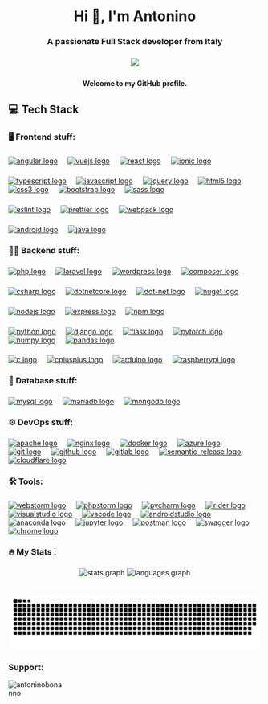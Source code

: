 <h1 align="center">Hi 👋, I'm Antonino</h1>

###

<h3 align="center">A passionate Full Stack developer from Italy</h3>

###

<div align="center">
  <img height="200" src="https://camo.githubusercontent.com/5352b6b2b973a416adb9f788796e6e861e6ff286d2d83780df8ef7d90d4ca349/68747470733a2f2f6d656469612e67697068792e636f6d2f6d656469612f53576f536b4e36447854737a71494b4571762f67697068792e676966"  />
</div>

###

<h4 align="center">Welcome to my GitHub profile.</h4>

## 💻 Tech Stack

###

<h3 align="left">🖥️ Frontend stuff:</h3>

###

<div align="left">
  <a href="https://angular.dev" target="_blank" rel="noreferrer"><img src="https://cdn.simpleicons.org/angular/DD0031" height="40" alt="angular logo"  /></a>
  <img width="12" />
  <a href="https://vuejs.org/" target="_blank" rel="noreferrer"><img src="https://cdn.jsdelivr.net/gh/devicons/devicon/icons/vuejs/vuejs-original-wordmark.svg" height="40" alt="vuejs logo"  /></a>
  <img width="12" />
  <a href="https://reactjs.org/" target="_blank" rel="noreferrer"><img src="https://cdn.jsdelivr.net/gh/devicons/devicon/icons/react/react-original-wordmark.svg" height="40" alt="react logo"  /></a>
  <img width="12" />
  <a href="https://ionicframework.com" target="_blank" rel="noreferrer"><img src="https://cdn.jsdelivr.net/gh/devicons/devicon/icons/ionic/ionic-original.svg" height="40" alt="ionic logo"  /></a>
</div>

###

<div align="left">
  <a href="https://www.typescriptlang.org/" target="_blank" rel="noreferrer"><img src="https://cdn.jsdelivr.net/gh/devicons/devicon/icons/typescript/typescript-original.svg" height="40" alt="typescript logo"  /></a>
  <img width="12" />
  <a href="https://developer.mozilla.org/en-US/docs/Web/JavaScript" target="_blank" rel="noreferrer"><img src="https://cdn.jsdelivr.net/gh/devicons/devicon/icons/javascript/javascript-plain.svg" height="40" alt="javascript logo"  /></a>
  <img width="12" />
  <a href="https://jquery.com/" target="_blank" rel="noreferrer"><img src="https://cdn.jsdelivr.net/gh/devicons/devicon/icons/jquery/jquery-plain-wordmark.svg" height="40" alt="jquery logo"  /></a>
  <img width="12" />
  <a href="https://www.w3.org/html/" target="_blank" rel="noreferrer"><img src="https://cdn.jsdelivr.net/gh/devicons/devicon/icons/html5/html5-original-wordmark.svg" height="40" alt="html5 logo"  /></a>
  <img width="12" />
  <a href="https://www.w3schools.com/css/" target="_blank" rel="noreferrer"><img src="https://cdn.jsdelivr.net/gh/devicons/devicon/icons/css3/css3-original-wordmark.svg" height="40" alt="css3 logo"  /></a>
  <img width="12" />
  <a href="https://getbootstrap.com" target="_blank" rel="noreferrer"><img src="https://cdn.jsdelivr.net/gh/devicons/devicon/icons/bootstrap/bootstrap-original.svg" height="40" alt="bootstrap logo"  /></a>
  <img width="12" />
  <a href="https://sass-lang.com" target="_blank" rel="noreferrer"><img src="https://cdn.jsdelivr.net/gh/devicons/devicon/icons/sass/sass-original.svg" height="40" alt="sass logo"  /></a>
</div>

###

<div align="left">
  <a href="https://eslint.org/" target="_blank" rel="noreferrer"><img src="https://cdn.jsdelivr.net/gh/devicons/devicon/icons/eslint/eslint-original.svg" height="40" alt="eslint logo"  /></a>
  <img width="12" />
  <a href="https://prettier.io/" target="_blank" rel="noreferrer"><img src="https://prettier.io/icon.png" height="40" alt="prettier logo"  /></a>
  <img width="12" />
  <a href="https://webpack.js.org/" target="_blank" rel="noreferrer"><img src="https://cdn.jsdelivr.net/gh/devicons/devicon@latest/icons/webpack/webpack-original.svg" height="40" alt="webpack logo"  /></a>
</div>

###

<div align="left">
  <a href="https://developer.android.com/?hl=it" target="_blank" rel="noreferrer"><img src="https://cdn.jsdelivr.net/gh/devicons/devicon/icons/android/android-original.svg" height="40" alt="android logo"  /></a>
  <img width="12" />
  <a href="https://www.java.com" target="_blank" rel="noreferrer"><img src="https://cdn.jsdelivr.net/gh/devicons/devicon/icons/java/java-original.svg" height="40" alt="java logo"  /></a>
</div>

###

<h3 align="left">👩‍💻 Backend stuff:</h3>

###

<div align="left">
  <a href="https://www.php.net" target="_blank" rel="noreferrer"><img src="https://cdn.jsdelivr.net/gh/devicons/devicon/icons/php/php-original.svg" height="40" alt="php logo"  /></a>
  <img width="12" />
  <a href="https://laravel.com/" target="_blank" rel="noreferrer"><img src="https://cdn.jsdelivr.net/gh/devicons/devicon/icons/laravel/laravel-original.svg" height="40" alt="laravel logo"  /></a>
  <img width="12" />
  <a href="https://wordpress.com" target="_blank" rel="noreferrer"><img src="https://cdn.jsdelivr.net/gh/devicons/devicon/icons/wordpress/wordpress-original.svg" height="40" alt="wordpress logo"  /></a>
  <img width="12" />
  <a href="https://getcomposer.org/" target="_blank" rel="noreferrer"><img src="https://cdn.jsdelivr.net/gh/devicons/devicon/icons/composer/composer-original.svg" height="40" alt="composer logo"  /></a>
</div>

###

<div align="left">
  <a href="https://www.w3schools.com/cs/" target="_blank" rel="noreferrer"><img src="https://cdn.jsdelivr.net/gh/devicons/devicon/icons/csharp/csharp-original.svg" height="40" alt="csharp logo"  /></a>
  <img width="12" />
  <a href="https://dotnet.microsoft.com/" target="_blank" rel="noreferrer"><img src="https://cdn.jsdelivr.net/gh/devicons/devicon/icons/dotnetcore/dotnetcore-original.svg" height="40" alt="dotnetcore logo"  /></a>
  <img width="12" />
  <a href="https://dotnet.microsoft.com/" target="_blank" rel="noreferrer"><img src="https://cdn.jsdelivr.net/gh/devicons/devicon/icons/dot-net/dot-net-original-wordmark.svg" height="40" alt="dot-net logo"  /></a>
  <img width="12" />
  <a href="https://www.nuget.org/" target="_blank" rel="noreferrer"><img src="https://cdn.jsdelivr.net/gh/devicons/devicon/icons/nuget/nuget-original.svg" height="40" alt="nuget logo"  /></a>
</div>

###

<div align="left">
  <a href="https://nodejs.org" target="_blank" rel="noreferrer"><img src="https://cdn.jsdelivr.net/gh/devicons/devicon/icons/nodejs/nodejs-original-wordmark.svg" height="40" alt="nodejs logo"  /></a>
  <img width="12" />
  <a href="https://expressjs.com" target="_blank" rel="noreferrer"><img src="https://cdn.jsdelivr.net/gh/devicons/devicon/icons/express/express-original-wordmark.svg" height="40" alt="express logo"  /></a>
  <img width="12" />
  <a href="https://www.npmjs.com/" target="_blank" rel="noreferrer"><img src="https://cdn.jsdelivr.net/gh/devicons/devicon/icons/npm/npm-original-wordmark.svg" height="40" alt="npm logo"  /></a>
</div>

###

<div align="left">
  <a href="https://www.python.org/" target="_blank" rel="noreferrer"><img src="https://cdn.jsdelivr.net/gh/devicons/devicon/icons/python/python-original.svg" height="40" alt="python logo"  /></a>
  <img width="12" />
  <a href="https://www.djangoproject.com/" target="_blank" rel="noreferrer"><img src="https://cdn.jsdelivr.net/gh/devicons/devicon/icons/django/django-plain.svg" height="40" alt="django logo"  /></a>
  <img width="12" />
  <a href="https://flask.palletsprojects.com/" target="_blank" rel="noreferrer"><img src="https://cdn.jsdelivr.net/gh/devicons/devicon/icons/flask/flask-original.svg" height="40" alt="flask logo"  /></a>
  <img width="12" />
  <a href="https://pytorch.org/" target="_blank" rel="noreferrer"><img src="https://cdn.jsdelivr.net/gh/devicons/devicon/icons/pytorch/pytorch-original.svg" height="40" alt="pytorch logo"  /></a>
  <img width="12" />
  <a href="https://numpy.org/" target="_blank" rel="noreferrer"><img src="https://cdn.jsdelivr.net/gh/devicons/devicon/icons/numpy/numpy-original.svg" height="40" alt="numpy logo"  /></a>
  <img width="12" />
  <a href="https://pandas.pydata.org/" target="_blank" rel="noreferrer"><img src="https://cdn.jsdelivr.net/gh/devicons/devicon/icons/pandas/pandas-original.svg" height="40" alt="pandas logo"  /></a>
</div>

###

<div align="left">
  <a href="https://www.cprogramming.com/" target="_blank" rel="noreferrer"><img src="https://cdn.jsdelivr.net/gh/devicons/devicon/icons/c/c-original.svg" height="40" alt="c logo"  /></a>
  <img width="12" />
  <a href="https://www.w3schools.com/cpp/" target="_blank" rel="noreferrer"><img src="https://cdn.jsdelivr.net/gh/devicons/devicon/icons/cplusplus/cplusplus-original.svg" height="40" alt="cplusplus logo"  /></a>
  <img width="12" />
  <a href="https://www.arduino.cc/" target="_blank" rel="noreferrer"><img src="https://cdn.jsdelivr.net/gh/devicons/devicon/icons/arduino/arduino-original.svg" height="40" alt="arduino logo"  /></a>
  <img width="12" />
  <a href="https://www.raspberrypi.com/" target="_blank" rel="noreferrer"><img src="https://cdn.jsdelivr.net/gh/devicons/devicon/icons/raspberrypi/raspberrypi-original.svg" height="40" alt="raspberrypi logo"  /></a>
</div>

###

<h3 align="left">💾 Database stuff:</h3>

###

<div align="left">
  <a href="https://www.mysql.com/" target="_blank" rel="noreferrer"><img src="https://cdn.jsdelivr.net/gh/devicons/devicon/icons/mysql/mysql-original-wordmark.svg" height="40" alt="mysql logo"  /></a>
  <img width="12" />
  <a href="https://mariadb.org/" target="_blank" rel="noreferrer"><img src="https://cdn.jsdelivr.net/gh/devicons/devicon@latest/icons/mariadb/mariadb-original-wordmark.svg" height="40" alt="mariadb logo"  /></a>
  <img width="12" />
  <a href="https://www.mongodb.com/" target="_blank" rel="noreferrer"><img src="https://cdn.jsdelivr.net/gh/devicons/devicon/icons/mongodb/mongodb-original-wordmark.svg" height="40" alt="mongodb logo"  /></a>
</div>

###

<h3 align="left">⚙️ DevOps stuff:</h3>

###

<div align="left">
  <a href="https://httpd.apache.org/" target="_blank" rel="noreferrer"><img src="https://cdn.jsdelivr.net/gh/devicons/devicon/icons/apache/apache-original.svg" height="40" alt="apache logo"  /></a>
  <img width="12" />
  <a href="https://www.nginx.com/" target="_blank" rel="noreferrer"><img src="https://cdn.jsdelivr.net/gh/devicons/devicon/icons/nginx/nginx-original.svg" height="40" alt="nginx logo"  /></a>
  <img width="12" />
  <a href="https://www.docker.com/" target="_blank" rel="noreferrer"><img src="https://cdn.jsdelivr.net/gh/devicons/devicon/icons/docker/docker-original.svg" height="40" alt="docker logo"  /></a>
  <img width="12" />
  <a href="https://azure.microsoft.com/it-it" target="_blank" rel="noreferrer"><img src="https://cdn.jsdelivr.net/gh/devicons/devicon/icons/azure/azure-original.svg" height="40" alt="azure logo"  /></a>
  <img width="12" />
  <a href="https://git-scm.com/" target="_blank" rel="noreferrer"><img src="https://cdn.jsdelivr.net/gh/devicons/devicon/icons/git/git-original.svg" height="40" alt="git logo"  /></a>
  <img width="12" />
  <a href="https://github.com/" target="_blank" rel="noreferrer"><img src="https://cdn.jsdelivr.net/gh/devicons/devicon/icons/github/github-original.svg" height="40" alt="github logo"  /></a>
  <img width="12" />
  <a href="https://about.gitlab.com/" target="_blank" rel="noreferrer"><img src="https://cdn.jsdelivr.net/gh/devicons/devicon/icons/gitlab/gitlab-original.svg" height="40" alt="gitlab logo"  /></a>
  <img width="12" />
  <a href="https://github.com/semantic-release/semantic-release" target="_blank" rel="noreferrer"><img src="https://avatars.githubusercontent.com/u/12867925?s=280&v=4" height="40" alt="semantic-release logo"  /></a>
  <img width="12" />
  <a href="https://www.cloudflare.com/it-it/" target="_blank" rel="noreferrer"><img src="https://cdn.simpleicons.org/cloudflare/F38020" height="40" alt="cloudflare logo"  /></a>
</div>

###

<h3 align="left">🛠️ Tools:</h3>

###

<div align="left">
  <a href="https://www.jetbrains.com/webstorm/" target="_blank" rel="noreferrer"><img src="https://cdn.jsdelivr.net/gh/devicons/devicon/icons/webstorm/webstorm-original.svg" height="40" alt="webstorm logo"  /></a>
  <img width="12" />
  <a href="https://www.jetbrains.com/phpstorm/" target="_blank" rel="noreferrer"><img src="https://cdn.jsdelivr.net/gh/devicons/devicon/icons/phpstorm/phpstorm-original.svg" height="40" alt="phpstorm logo"  /></a>
  <img width="12" />
  <a href="https://www.jetbrains.com/pycharm/" target="_blank" rel="noreferrer"><img src="https://cdn.jsdelivr.net/gh/devicons/devicon/icons/pycharm/pycharm-original.svg" height="40" alt="pycharm logo"  /></a>
  <img width="12" />
  <a href="https://www.jetbrains.com/rider/" target="_blank" rel="noreferrer"><img src="https://cdn.jsdelivr.net/gh/devicons/devicon/icons/rider/rider-original.svg" height="40" alt="rider logo"  /></a>
  <img width="12" />
  <a href="https://visualstudio.microsoft.com/it/" target="_blank" rel="noreferrer"><img src="https://cdn.jsdelivr.net/gh/devicons/devicon/icons/visualstudio/visualstudio-plain.svg" height="40" alt="visualstudio logo"  /></a>
  <img width="12" />
  <a href="https://code.visualstudio.com/" target="_blank" rel="noreferrer"><img src="https://cdn.jsdelivr.net/gh/devicons/devicon/icons/vscode/vscode-original.svg" height="40" alt="vscode logo"  /></a>
  <img width="12" />
  <a href="https://developer.android.com/studio" target="_blank" rel="noreferrer"><img src="https://cdn.jsdelivr.net/gh/devicons/devicon/icons/androidstudio/androidstudio-original.svg" height="40" alt="androidstudio logo"  /></a>
  <img width="12" />
  <a href="https://www.anaconda.com/" target="_blank" rel="noreferrer"><img src="https://cdn.jsdelivr.net/gh/devicons/devicon/icons/anaconda/anaconda-original.svg" height="40" alt="anaconda logo"  /></a>
  <img width="12" />
  <a href="https://jupyter.org/" target="_blank" rel="noreferrer"><img src="https://cdn.jsdelivr.net/gh/devicons/devicon/icons/jupyter/jupyter-original.svg" height="40" alt="jupyter logo"  /></a>
  <img width="12" />
  <a href="https://www.postman.com/" target="_blank" rel="noreferrer"><img src="https://cdn.simpleicons.org/postman/FF6C37" height="40" alt="postman logo"  /></a>
  <img width="12" />
  <a href="https://swagger.io/" target="_blank" rel="noreferrer"><img src="https://cdn.jsdelivr.net/gh/devicons/devicon@latest/icons/swagger/swagger-original.svg" height="40" alt="swagger logo"  /></a>
  <img width="12" />
  <a href="https://www.google.com/intl/it_it/chrome/" target="_blank" rel="noreferrer"><img src="https://cdn.jsdelivr.net/gh/devicons/devicon/icons/chrome/chrome-original.svg" height="40" alt="chrome logo"  /></a>
</div>

<h3 align="left">🔥 My Stats :</h3>

###

<div align="center">
  <img src="https://github-readme-stats.vercel.app/api?username=AntoninoBonanno&hide_title=false&hide_rank=false&show_icons=true&include_all_commits=true&count_private=true&disable_animations=false&theme=dark&locale=en&hide_border=false" height="150" alt="stats graph"  />
  <img src="https://github-readme-stats.vercel.app/api/top-langs?username=AntoninoBonanno&locale=en&hide_title=false&layout=compact&card_width=320&langs_count=5&theme=dark&hide_border=false" height="150" alt="languages graph"  />
</div>
<br /><br />
<img src="https://raw.githubusercontent.com/AntoninoBonanno/AntoninoBonanno/output/snake.svg" alt="Snake animation" />

###

###  

<h3 align="left">Support:</h3>
<p>
<a href="https://ko-fi.com/antoninobonanno">
    <img align="left" src="https://cdn.ko-fi.com/cdn/kofi3.png?v=3" height="32" width="110" alt="antoninobonanno" />
</a>
<br/><br/>
</p>

###
